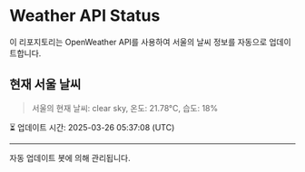 
# Weather API Status

이 리포지토리는 OpenWeather API를 사용하여 서울의 날씨 정보를 자동으로 업데이트합니다.

## 현재 서울 날씨
> 서울의 현재 날씨: clear sky, 온도: 21.78°C, 습도: 18%

⏳ 업데이트 시간: 2025-03-26 05:37:08 (UTC)

---
자동 업데이트 봇에 의해 관리됩니다.
